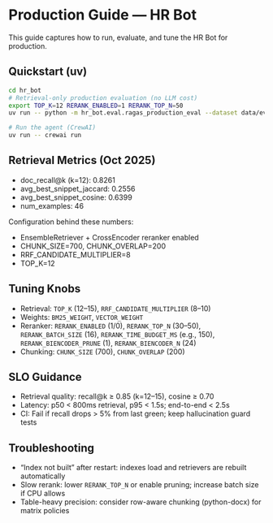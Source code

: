 # Production Guide — HR Bot

This guide captures how to run, evaluate, and tune the HR Bot for production.

## Quickstart (uv)

```bash
cd hr_bot
# Retrieval-only production evaluation (no LLM cost)
export TOP_K=12 RERANK_ENABLED=1 RERANK_TOP_N=50
uv run -- python -m hr_bot.eval.ragas_production_eval --dataset data/eval/eval_dataset.jsonl --retrieval-only --top-k 12

# Run the agent (CrewAI)
uv run -- crewai run
```

## Retrieval Metrics (Oct 2025)
- doc_recall@k (k=12): 0.8261
- avg_best_snippet_jaccard: 0.2556
- avg_best_snippet_cosine: 0.6399
- num_examples: 46

Configuration behind these numbers:
- EnsembleRetriever + CrossEncoder reranker enabled
- CHUNK_SIZE=700, CHUNK_OVERLAP=200
- RRF_CANDIDATE_MULTIPLIER=8
- TOP_K=12

## Tuning Knobs
- Retrieval: `TOP_K` (12–15), `RRF_CANDIDATE_MULTIPLIER` (8–10)
- Weights: `BM25_WEIGHT`, `VECTOR_WEIGHT`
- Reranker: `RERANK_ENABLED` (1/0), `RERANK_TOP_N` (30–50), `RERANK_BATCH_SIZE` (16), `RERANK_TIME_BUDGET_MS` (e.g., 150),
  `RERANK_BIENCODER_PRUNE` (1), `RERANK_BIENCODER_N` (24)
- Chunking: `CHUNK_SIZE` (700), `CHUNK_OVERLAP` (200)

## SLO Guidance
- Retrieval quality: recall@k ≥ 0.85 (k=12–15), cosine ≥ 0.70
- Latency: p50 < 800ms retrieval, p95 < 1.5s; end-to-end < 2.5s
- CI: Fail if recall drops > 5% from last green; keep hallucination guard tests

## Troubleshooting
- “Index not built” after restart: indexes load and retrievers are rebuilt automatically
- Slow rerank: lower `RERANK_TOP_N` or enable pruning; increase batch size if CPU allows
- Table-heavy precision: consider row-aware chunking (python-docx) for matrix policies
